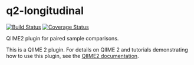 # q2-longitudinal

[![Build Status](https://travis-ci.org/qiime2/q2-longitudinal.svg?branch=master)](https://travis-ci.org/qiime2/q2-longitudinal) [![Coverage Status](https://coveralls.io/repos/github/qiime2/q2-longitudinal/badge.svg?branch=master)](https://coveralls.io/github/qiime2/q2-longitudinal?branch=master)

QIIME2 plugin for paired sample comparisons.

This is a QIIME 2 plugin. For details on QIIME 2 and tutorials demonstrating how to use this plugin, see the [QIIME2 documentation](https://qiime2.org/).
